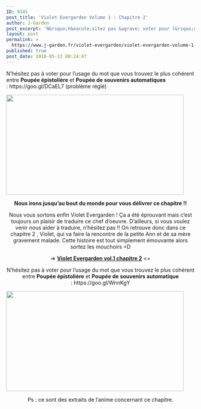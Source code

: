 ```yaml
---
ID: 9345
post_title: 'Violet Evergarden Volume 1 : Chapitre 2'
author: J-Garden
post_excerpt: 'N&rsquo;h&eacute;sitez pas &agrave; voter pour l&rsquo;usage du mot que vous trouvez le plus coh&eacute;rent entre Poup&eacute;e &eacute;pistoli&egrave;re et Poup&eacute;e de souvenirs automatiques :&nbsp;https://goo.gl/DCaEL7 (probl&egrave;me r&eacute;gl&eacute;) Nous irons jusqu&rsquo;au bout du monde pour vous d&eacute;livrer ce chapitre !! Nous vous sortons enfin Violet Evergarden ! &Ccedil;a a &eacute;t&eacute; &eacute;prouvant mais c&rsquo;est toujours un plaisir de traduire &hellip; <a href="https://www.j-garden.fr/violet-evergarden/violet-evergarden-volume-1-chapitre-2/">Continuer la lecture de <span>Violet Evergarden Volume 1 : Chapitre 2</span> <span>&rarr;</span></a>'
layout: post
permalink: >
  https://www.j-garden.fr/violet-evergarden/violet-evergarden-volume-1-chapitre-2/
published: true
post_date: 2018-05-13 00:24:47
---
```

<div class="feedwordpress-gaffer-full-text"><p>N’hésitez pas à voter pour l’usage du mot que vous trouvez le plus cohérent entre <strong>Poupée épistolière</strong> et <strong>Poupée de souvenirs automatiques</strong> : https://goo.gl/DCaEL7 (problème réglé)</p>
<p style="text-align: center;"><span id="more-8906"></span></p>
<p><img class="aligncenter wp-image-8908" src="https://i0.wp.com/www.j-garden.fr/wp-content/uploads/2018/05/ve-10-6.png?resize=474%2C267" alt="" width="474" height="267" srcset="https://i0.wp.com/www.j-garden.fr/wp-content/uploads/2018/05/ve-10-6.png?w=900&amp;ssl=1 900w, https://i0.wp.com/www.j-garden.fr/wp-content/uploads/2018/05/ve-10-6.png?resize=300%2C169&amp;ssl=1 300w, https://i0.wp.com/www.j-garden.fr/wp-content/uploads/2018/05/ve-10-6.png?resize=768%2C432&amp;ssl=1 768w" sizes="(max-width: 474px) 100vw, 474px" data-recalc-dims="1"></p>
<p style="text-align: center;"><strong>Nous irons jusqu’au bout du monde pour vous délivrer ce chapitre !!</strong></p>
<p style="text-align: center;">Nous vous sortons enfin Violet Evergarden ! Ça a été éprouvant mais c’est toujours un plaisir de traduire ce chef d’oeuvre. D’ailleurs, si vous voulez venir nous aider à traduire, n’hésitez pas !! On retrouve donc dans ce chapitre 2 , Violet, qui va faire la rencontre de la petite Ann et de sa mère gravement malade. Cette histoire est tout simplement émouvante alors sortez les mouchoirs =D</p>
<p style="text-align: center;">=&gt; <strong><a href="http://www.clictune.com/5904">Violet Evergarden vol.1 chapitre 2</a></strong> &lt;=</p>
<p style="text-align: center;">N’hésitez pas à voter pour l’usage du mot que vous trouvez le plus cohérent entre <strong>Poupée épistolière</strong> et <strong>Poupée de souvenirs automatique</strong> : https://goo.gl/WnnKgY</p>
<p><img class="aligncenter wp-image-8909 size-full" src="https://i0.wp.com/www.j-garden.fr/wp-content/uploads/2018/05/ve103.jpg?resize=474%2C267" alt="" width="474" height="267" srcset="https://i0.wp.com/www.j-garden.fr/wp-content/uploads/2018/05/ve103.jpg?w=594&amp;ssl=1 594w, https://i0.wp.com/www.j-garden.fr/wp-content/uploads/2018/05/ve103.jpg?resize=300%2C169&amp;ssl=1 300w" sizes="(max-width: 474px) 100vw, 474px" data-recalc-dims="1"></p>
<p style="text-align: center;">Ps : ce sont des extraits de l’anime concernant ce chapitre.</p></div>